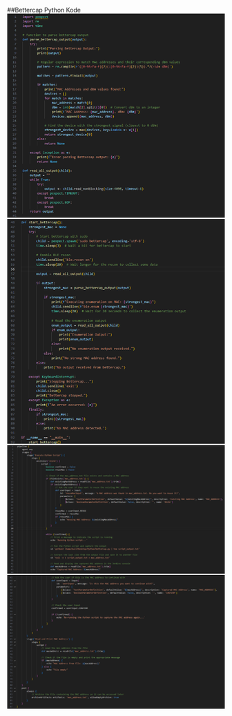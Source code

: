##Bettercap Python Kode
![Bettercap Python code 1/2](images/Bettercap1.png)  
![Bettercap Python code 2/2](images/Bettercap2.png)  
![Jenkins Groovy code 1/2](images/Jenkins1.png)  
![Jenkins Groovy code 2/2](images/Jenkins2.png)  
